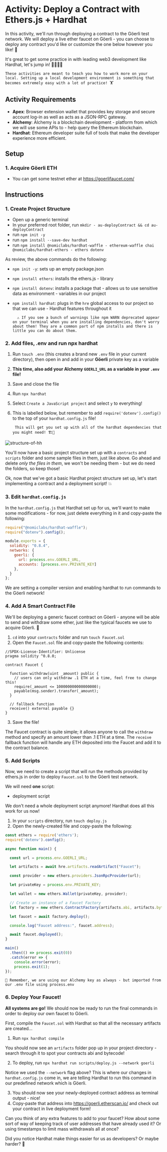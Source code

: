 # Activity: Deploy a Contract with Ethers.js + Hardhat

In this activity, we'll run through deploying a contract to the Göerli test network. We will deploy a live ether faucet on Göerli - you can choose to deploy any contract you'd like or customize the one below however you like! 🚰

It's great to get some practice in with leading web3 development like Hardhat, let's jump in! 👨‍🔧👩‍🔧

    These activities are meant to teach you how to work more on your local. Setting up a local development environment is something that becomes extremely easy with a lot of practice! 🏋️‍

## Activity Requirements

- **Apex**: Browser extension wallet that provides key storage and secure account log-in as well as acts as a JSON-RPC gateway.
- **Alchemy**: Alchemy is a blockchain development - platform from which we will use some APIs to - help query the Ethereum blockchain.
- **Hardhat**: Ethereum developer suite full of tools that make the developer experience more efficient.

## Setup
### 1. Acquire Göerli ETH

- You can get some testnet ether at https://goerlifaucet.com/

## Instructions
### 1. Create Project Structure

- Open up a generic terminal
- In your preferred root folder, run `mkdir - au-deployContract && cd au-deployContract`
- run `npm init -y`
- run `npm install --save-dev hardhat`
- run `npm install @nomiclabs/hardhat-waffle - ethereum-waffle chai @nomiclabs/hardhat-ethers - ethers dotenv`

As review, the above commands do the following:

- `npm init -y`: sets up an empty package.json
- `npm install ethers`: installs the ethers.js - library
- `npm install dotenv`: installs a package that - allows us to use sensitive data as environment - variables in our project
- `npm install hardhat`: plugs in the `hre` global access to our project so that we can use - Hardhat features throughout it

        ⚠️ If you see a bunch of warnings like npm WARN deprecated appear on your terminal when you are installing dependencies, don't worry about them! They are a common part of npm installs and there is little you can do about them.

### 2. Add files, .env and run npx hardhat

1. Run `touch .env` (this creates a brand new `.env` file in your current directory), then open in and add in your **Göerli** private key as a variable
2. **This time, also add your Alchemy `GOERLI_URL` as a variable in your `.env` file!**
3. Save and close the file
4. Run `npx hardhat`
5. Select `Create a JavaScript project` and select `y` to everything!
6. This is labelled below, but remember to add `require('dotenv').config()` to the top of your `hardhat.config.js` file!

        This will get you set up with all of the hardhat dependencies that you might need! 🏗🦺

![structure-of-hh](https://res.cloudinary.com/divzjiip8/image/upload/v1671125715/alchemyu/Screen_Shot_2022-12-15_at_9.34.39_AM.png)

You'll now have a basic project structure set up with a `contracts` and `scripts` folder and some sample files in them, just like above. Go ahead and delete *only the files in them*, we won't be needing them - but we do need the folders, so keep those!

Ok, now that we've got a basic Hardhat project structure set up, let's start implementing a contract and a deployment script! 💥
### 3. Edit `hardhat.config.js`

In the `hardhat.config.js` that Hardhat set up for us, we'll want to make some modifications - for now, just delete everything in it and copy-paste the following:
```js
require("@nomiclabs/hardhat-waffle");
require("dotenv").config();

module.exports = {
  solidity: "0.8.4",
  networks: {
    goerli: {
      url: process.env.GOERLI_URL,
      accounts: [process.env.PRIVATE_KEY]
    },
  }
};
```
We are setting a compiler version and enabling hardhat to run commands to the Göerli network!
### 4. Add A Smart Contract File

We'll be deploying a generic faucet contract on Göerli - anyone will be able to send and withdraw some ether, just like the typical faucets we use to acquire Göerli. 🚰

1. `cd` into your `contracts` folder and run `touch Faucet.sol`
2. Open the `Faucet.sol` file and copy-paste the following contents:
```
//SPDX-License-Identifier: Unlicense
pragma solidity ^0.8.0;

contract Faucet {
  
  function withdraw(uint _amount) public {
    // users can only withdraw .1 ETH at a time, feel free to change this!
    require(_amount <= 100000000000000000);
    payable(msg.sender).transfer(_amount);
  }

  // fallback function
  receive() external payable {}
}
```
3. Save the file!

The Faucet contract is quite simple; it allows anyone to call the `withdraw` method and specify an amount lower than .1 ETH at a time. The `receive` fallback function will handle any ETH deposited into the Faucet and add it to the contract balance.
### 5. Add Scripts

Now, we need to create a script that will run the methods provided by ethers.js in order to deploy `Faucet.sol` to the Göerli test network.

We will need **one** script:

- deployment script

We don't need a whole deployment script anymore! Hardhat does all this work for us now!

1. In your `scripts` directory, run `touch deploy.js`
2. Open the newly-created file and copy-paste the following:
```js
const ethers = require('ethers');
require('dotenv').config();

async function main() {

  const url = process.env.GOERLI_URL;

  let artifacts = await hre.artifacts.readArtifact("Faucet");

  const provider = new ethers.providers.JsonRpcProvider(url);

  let privateKey = process.env.PRIVATE_KEY;

  let wallet = new ethers.Wallet(privateKey, provider);

  // Create an instance of a Faucet Factory
  let factory = new ethers.ContractFactory(artifacts.abi, artifacts.bytecode, wallet);

  let faucet = await factory.deploy();

  console.log("Faucet address:", faucet.address);

  await faucet.deployed();
}

main()
  .then(() => process.exit(0))
  .catch(error => {
    console.error(error);
    process.exit(1);
});
```
    🧠 Remember, we are using our Alchemy key as always - but imported from our .env file using process.env

### 6. Deploy Your Faucet!

**All systems are go!** We should now be ready to run the final commands in order to deploy our own faucet to Göerli.

First, compile the `Faucet.sol` with Hardhat so that all the necessary artifacts are created...

1. Run `npx hardhat compile`

You should now see an `artifacts` folder pop up in your project directory - search through it to spot your contracts abi and bytecode!

2. To deploy, run `npx hardhat run scripts/deploy.js --network goerli`

Notice we used the `--network` flag above? This is where our changes in `hardhat.config.js` come in, we are telling Hardhat to run this command in our predefined network which is Göerli.

3. You should now see your newly-deployed contract address as terminal output - nice!
4. Copy-paste that address into https://goerli.etherscan.io/ and check out your contract in live deployment form!

Can you think of any extra features to add to your faucet? How about some sort of way of keeping track of user addresses that have already used it? Or using timestamps to limit mass withdrawals all at once?

Did you notice Hardhat make things easier for us as developers? Or maybe harder? 👀
